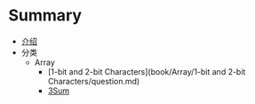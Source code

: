 # Summary

* [介绍](README.md)
* 分类
    * Array
        * [1-bit and 2-bit Characters](book/Array/1-bit and 2-bit Characters/question.md)
        * [3Sum](book/Array/3Sum/question.md)

